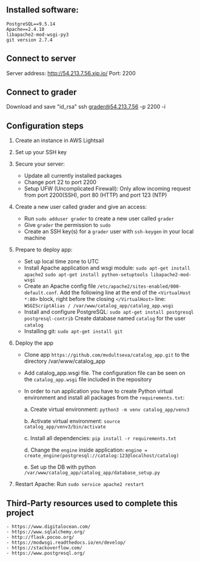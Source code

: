 ## Installed software: 
    PostgreSQL==9.5.14
    Apache==2.4.18
    libapache2-mod-wsgi-py3
    git version 2.7.4
    
## Connect to server
Server address: http://54.213.7.56.xip.io/
Port: 2200

## Connect to grader
Download and save "id_rsa"
ssh grader@54.213.7.56 -p 2200 -i <path to id_rsa file>

## Configuration steps
1. Create an instance in AWS Lightsail
2. Set up your SSH key      
3. Secure your server:
    - Update all currently installed packages
    - Change port 22 to port 2200
    - Setup UFW (Uncomplicated Firewall):
        Only allow incoming request from port 2200(SSH), port 80 (HTTP) and port 123 (NTP)
4. Create a new user called grader and give an access:
    - Run `sudo adduser grader` to create a new user called `grader`
    - Give `grader` the permission to `sudo`
    - Create an SSH key(s) for a `grader` user with `ssh-keygen` in your local machine
5. Prepare to deploy app:
    - Set up local time zone to UTC
    - Install Apache application and wsgi module:
            `sudo apt-get install apache2`
            `sudo apt-get install python-setuptools libapache2-mod-wsgi`
    - Create an Apache config file `/etc/apache2/sites-enabled/000-default.conf`. Add the following line at the end of the `<VirtualHost *:80>` block, right before the closing `</VirtualHost>` line: `WSGIScriptAlias / /var/www/catalog_app/catalog_app.wsgi`
    - Install and configure PostgreSQL:
            `sudo apt-get install postgresql postgresql-contrib`
            Create database named `catalog` for the user `catalog` 
    - Installing git:
             `sudo apt-get install git`
6. Deploy the app
    - Clone app `https://github.com/mvdultseva/catalog_app.git` to the directory /var/www/catalog_app
    - Add catalog_app.wsgi file. The configuration file can be seen on the `catalog_app.wsgi` file included in the repository 
    - In order to run application you have to create Python virtual environment and install all packages from the `requirements.txt`:
    
        a. Create virtual environment: `python3 -m venv catalog_app/venv3`
        
        b. Activate virtual environment: `source catalog_app/venv3/bin/activate`
        
        c. Install all dependencies: `pip install -r requirements.txt`
        
        d. Change the `engine` inside application: `engine = create_engine(postgresql://catalog:123@localhost/catalog)`
        
        e. Set up the DB with python `/var/www/catalog_app/catalog_app/database_setup.py`
        
7. Restart Apache:
    Run `sudo service apache2 restart`

## Third-Party resources used to complete this project
    - https://www.digitalocean.com/
    - https://www.sqlalchemy.org/
    - http://flask.pocoo.org/
    - https://modwsgi.readthedocs.io/en/develop/
    - https://stackoverflow.com/
    - https://www.postgresql.org/
